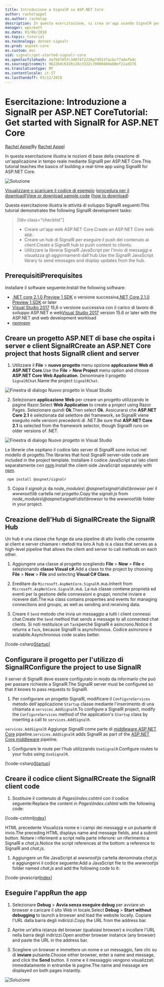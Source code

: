```yaml
---
title: Introduzione a SignalR su ASP.NET Core
author: rachelappel
ms.author: rachelap
description: In questa esercitazione, si crea un'app usando SignalR per ASP.NET Core.
manager: wpickett
ms.date: 03/06/2018
ms.topic: tutorial
ms.technology: dotnet-signalr
ms.prod: aspnet-core
ms.custom: mvc
uid: signalr/get-started-signalr-core
ms.openlocfilehash: 4afb9785fc3d0f472226a745537acbc77adefb4c
ms.sourcegitcommit: 9622bdc6326c28c3322c70000468a80ef21ad376
ms.translationtype: MT
ms.contentlocale: it-IT
ms.lasthandoff: 03/12/2018
---
```

# <a name="tutorial-get-started-with-signalr-for-aspnet-core"></a><span data-ttu-id="a4033-103">Esercitazione: Introduzione a SignalR per ASP.NET Core</span><span class="sxs-lookup"><span data-stu-id="a4033-103">Tutorial: Get started with SignalR for ASP.NET Core</span></span>

<span data-ttu-id="a4033-104">[Rachel Appel](https://twitter.com/rachelappel)</span><span class="sxs-lookup"><span data-stu-id="a4033-104">By [Rachel Appel](https://twitter.com/rachelappel)</span></span>

<span data-ttu-id="a4033-105">In questa esercitazione illustra le nozioni di base della creazione di un'applicazione in tempo reale mediante SignalR per ASP.NET Core.</span><span class="sxs-lookup"><span data-stu-id="a4033-105">This tutorial teaches the basics of building a real-time app using SignalR for ASP.NET Core.</span></span>

   ![Soluzione](get-started-signalr-core/_static/signalr-get-started-finished.png)

<span data-ttu-id="a4033-107">[Visualizzare o scaricare il codice di esempio](https://github.com/aspnet/Docs/tree/master/aspnetcore/signalr/get-started-signalr-core/sample/) ([procedura per il download](xref:tutorials/index#how-to-download-a-sample))</span><span class="sxs-lookup"><span data-stu-id="a4033-107">[View or download sample code](https://github.com/aspnet/Docs/tree/master/aspnetcore/signalr/get-started-signalr-core/sample/) ([how to download](xref:tutorials/index#how-to-download-a-sample))</span></span>

<span data-ttu-id="a4033-108">Questa esercitazione illustra le attività di sviluppo SignalR seguenti:</span><span class="sxs-lookup"><span data-stu-id="a4033-108">This tutorial demonstrates the following SignalR development tasks:</span></span>

> [!div class="checklist"]
> * <span data-ttu-id="a4033-109">Creare un'app web ASP.NET Core.</span><span class="sxs-lookup"><span data-stu-id="a4033-109">Create an ASP.NET Core web app.</span></span>
> * <span data-ttu-id="a4033-110">Creare un hub di SignalR per eseguire il push del contenuto ai client.</span><span class="sxs-lookup"><span data-stu-id="a4033-110">Create a SignalR hub to push content to clients.</span></span>
> * <span data-ttu-id="a4033-111">Utilizzare la libreria SignalR JavaScript per l'invio di messaggi e visualizza gli aggiornamenti dall'hub.</span><span class="sxs-lookup"><span data-stu-id="a4033-111">Use the SignalR JavaScript library to send messages and display updates from the hub.</span></span>

## <a name="prerequisites"></a><span data-ttu-id="a4033-112">Prerequisiti</span><span class="sxs-lookup"><span data-stu-id="a4033-112">Prerequisites</span></span>

<span data-ttu-id="a4033-113">Installare il software seguente:</span><span class="sxs-lookup"><span data-stu-id="a4033-113">Install the following software:</span></span>

* <span data-ttu-id="a4033-114">[.NET core 2.1.0 Preview 1 SDK](https://www.microsoft.com/net/download/dotnet-core/sdk-2.1.300-preview1) o versione successiva</span><span class="sxs-lookup"><span data-stu-id="a4033-114">[.NET Core 2.1.0 Preview 1 SDK](https://www.microsoft.com/net/download/dotnet-core/sdk-2.1.300-preview1) or later</span></span>
* <span data-ttu-id="a4033-115">[Visual Studio 2017](https://www.visualstudio.com/downloads/) 15,6 o versione successiva con il carico di lavoro di sviluppo ASP.NET e web</span><span class="sxs-lookup"><span data-stu-id="a4033-115">[Visual Studio 2017](https://www.visualstudio.com/downloads/) version 15.6 or later with the ASP.NET and web development workload</span></span>
* [<span data-ttu-id="a4033-116">npm</span><span class="sxs-lookup"><span data-stu-id="a4033-116">npm</span></span>](https://www.npmjs.com/get-npm)

## <a name="create-an-aspnet-core-project-that-hosts-signalr-client-and-server"></a><span data-ttu-id="a4033-117">Creare un progetto ASP.NET di base che ospita i server e client SignalR</span><span class="sxs-lookup"><span data-stu-id="a4033-117">Create an ASP.NET Core project that hosts SignalR client and server</span></span>

1. <span data-ttu-id="a4033-118">Utilizzare il **File** > **nuovo progetto** menu opzione **applicazione Web di ASP.NET Core**.</span><span class="sxs-lookup"><span data-stu-id="a4033-118">Use the **File** > **New Project** menu option and choose **ASP.NET Core Web Application**.</span></span> <span data-ttu-id="a4033-119">Denominare il progetto `SignalRChat`.</span><span class="sxs-lookup"><span data-stu-id="a4033-119">Name the project `SignalRChat`.</span></span>

  ![Finestra di dialogo Nuovo progetto in Visual Studio](get-started-signalr-core/_static/signalr-new-project-dialog.png)

2. <span data-ttu-id="a4033-121">Selezionare **applicazione Web** per creare un progetto utilizzando le pagine Razor.</span><span class="sxs-lookup"><span data-stu-id="a4033-121">Select **Web Application** to create a project using Razor Pages.</span></span> <span data-ttu-id="a4033-122">Selezionare quindi **Ok**.</span><span class="sxs-lookup"><span data-stu-id="a4033-122">Then select **Ok**.</span></span> <span data-ttu-id="a4033-123">Assicurarsi che **ASP.NET Core 2.1** è selezionata dal selettore del framework, se SignalR viene eseguito nelle versioni precedenti di .NET.</span><span class="sxs-lookup"><span data-stu-id="a4033-123">Be sure that **ASP.NET Core 2.1** is selected from the framework selector, though SignalR runs on older versions of .NET.</span></span>

  ![Finestra di dialogo Nuovo progetto in Visual Studio](get-started-signalr-core/_static/signalr-new-project-choose-type.png)

  <span data-ttu-id="a4033-125">Le librerie che ospitano il codice lato server di SignalR sono inclusi nel modello di progetto.</span><span class="sxs-lookup"><span data-stu-id="a4033-125">The libraries that host SignalR server-side code are included in the project template.</span></span> <span data-ttu-id="a4033-126">Installare il codice JavaScript sul lato client separatamente con [npm](https://www.npmjs.com/).</span><span class="sxs-lookup"><span data-stu-id="a4033-126">Install the client-side JavaScript separately with [npm](https://www.npmjs.com/).</span></span>

  ```console
   npm install @aspnet/signalr
  ```

3. <span data-ttu-id="a4033-127">Copia il *signalr.js* da *node_modules\\ @aspnet\signalr\dist\browser*  per il *wwwroot\lib* cartella nel progetto.</span><span class="sxs-lookup"><span data-stu-id="a4033-127">Copy the *signalr.js* from *node_modules\\@aspnet\signalr\dist\browser* to the *wwwroot\lib* folder in your project.</span></span>

## <a name="create-the-signalr-hub"></a><span data-ttu-id="a4033-128">Creazione dell'Hub di SignalR</span><span class="sxs-lookup"><span data-stu-id="a4033-128">Create the SignalR Hub</span></span>

<span data-ttu-id="a4033-129">Un hub è una classe che funge da una pipeline di alto livello che consente al client e server chiamare i metodi tra loro.</span><span class="sxs-lookup"><span data-stu-id="a4033-129">A hub is a class that serves as a high-level pipeline that allows the client and server to call methods on each other.</span></span>

1. <span data-ttu-id="a4033-130">Aggiungere una classe al progetto scegliendo **File** > **New** > **File** e selezionando **classe Visual c#**.</span><span class="sxs-lookup"><span data-stu-id="a4033-130">Add a class to the project by choosing **File** > **New** > **File** and selecting **Visual C# Class**.</span></span> 

1. <span data-ttu-id="a4033-131">Ereditare da `Microsoft.AspNetCore.SignalR.Hub`.</span><span class="sxs-lookup"><span data-stu-id="a4033-131">Inherit from `Microsoft.AspNetCore.SignalR.Hub`.</span></span> <span data-ttu-id="a4033-132">La `Hub` classe contiene proprietà ed eventi per la gestione delle connessioni e gruppi, nonché inviare e ricevere dati.</span><span class="sxs-lookup"><span data-stu-id="a4033-132">The `Hub` class contains properties and events for managing connections and groups, as well as sending and receiving data.</span></span>

1. <span data-ttu-id="a4033-133">Creare il `Send` metodo che invia un messaggio a tutti i client connessi chat.</span><span class="sxs-lookup"><span data-stu-id="a4033-133">Create the `Send` method that sends a message to all connected chat clients.</span></span> <span data-ttu-id="a4033-134">Si noti restituisce un `Task`perché SignalR è asincrono.</span><span class="sxs-lookup"><span data-stu-id="a4033-134">Notice it returns a `Task`, because SignalR is asynchronous.</span></span> <span data-ttu-id="a4033-135">Codice asincrono è scalabile.</span><span class="sxs-lookup"><span data-stu-id="a4033-135">Asynchronous code scales better.</span></span>

  [!code-csharp[Startup](get-started-signalr-core/sample/Hubs/ChatHub.cs?range=7-14)]

## <a name="configure-the-project-to-use-signalr"></a><span data-ttu-id="a4033-136">Configurare il progetto per l'utilizzo di SignalR</span><span class="sxs-lookup"><span data-stu-id="a4033-136">Configure the project to use SignalR</span></span>

<span data-ttu-id="a4033-137">Il server di SignalR deve essere configurato in modo da informarlo che può per passare richieste a SignalR.</span><span class="sxs-lookup"><span data-stu-id="a4033-137">The SignalR server must be configured so that it knows to pass requests to SignalR.</span></span>

1. <span data-ttu-id="a4033-138">Per configurare un progetto SignalR, modificare il `ConfigureServices` metodo dell'applicazione `Startup` classe mediante l'inserimento di una chiamata a `services.AddSignalR`.</span><span class="sxs-lookup"><span data-stu-id="a4033-138">To configure a SignalR project, modify the `ConfigureServices` method of the application's `Startup` class by inserting a call to `services.AddSignalR`.</span></span>

  <span data-ttu-id="a4033-139">`services.AddSignalR` Aggiunge SignalR come parte di [middleware ASP.NET Core](xref:fundamentals/middleware/index) pipeline.</span><span class="sxs-lookup"><span data-stu-id="a4033-139">`services.AddSignalR` adds SignalR as part of the [ASP.NET Core middleware](xref:fundamentals/middleware/index) pipeline.</span></span>

1. <span data-ttu-id="a4033-140">Configurare le route per l'hub utilizzando `UseSignalR`.</span><span class="sxs-lookup"><span data-stu-id="a4033-140">Configure routes to your hubs using `UseSignalR`.</span></span>

  [!code-csharp[Startup](get-started-signalr-core/sample/Startup.cs?highlight=22,40-43)]

## <a name="create-the-signalr-client-code"></a><span data-ttu-id="a4033-141">Creare il codice client SignalR</span><span class="sxs-lookup"><span data-stu-id="a4033-141">Create the SignalR client code</span></span>

1. <span data-ttu-id="a4033-142">Sostituire il contenuto di *Pages\Index.cshtml* con il codice seguente:</span><span class="sxs-lookup"><span data-stu-id="a4033-142">Replace the content in *Pages\Index.cshtml* with the following code:</span></span>

  [!code-cshtml[Index](get-started-signalr-core/sample/Pages/Index.cshtml)]

  <span data-ttu-id="a4033-143">HTML precedente Visualizza nome e i campi dei messaggi e un pulsante di invio.</span><span class="sxs-lookup"><span data-stu-id="a4033-143">The preceding HTML displays name and message fields, and a submit button.</span></span> <span data-ttu-id="a4033-144">Notare i riferimenti a script nella parte inferiore: un riferimento a SignalR e *chat.js*.</span><span class="sxs-lookup"><span data-stu-id="a4033-144">Notice the script references at the bottom: a reference to SignalR and *chat.js*.</span></span>

1. <span data-ttu-id="a4033-145">Aggiungere un file JavaScript al *wwwroot\js* cartella denominata *chat.js* e aggiungervi il codice seguente:</span><span class="sxs-lookup"><span data-stu-id="a4033-145">Add a JavaScript file to the *wwwroot\js* folder named *chat.js* and add the following code to it:</span></span>

  [!code-javascript[Index](get-started-signalr-core/sample/wwwroot/js/chat.js)]

## <a name="run-the-app"></a><span data-ttu-id="a4033-146">Eseguire l'app</span><span class="sxs-lookup"><span data-stu-id="a4033-146">Run the app</span></span>

1. <span data-ttu-id="a4033-147">Selezionare **Debug** > **Avvia senza eseguire debug** per avviare un browser e caricare il sito Web in locale.</span><span class="sxs-lookup"><span data-stu-id="a4033-147">Select **Debug** > **Start without debugging** to launch a browser and load the website locally.</span></span> <span data-ttu-id="a4033-148">Copiare l'URL dalla barra degli indirizzi.</span><span class="sxs-lookup"><span data-stu-id="a4033-148">Copy the URL from the address bar.</span></span>

1. <span data-ttu-id="a4033-149">Aprire un'altra istanza del browser (qualsiasi browser) e incollare l'URL nella barra degli indirizzi.</span><span class="sxs-lookup"><span data-stu-id="a4033-149">Open another browser instance (any browser) and paste the URL in the address bar.</span></span>

1. <span data-ttu-id="a4033-150">Scegliere un browser e immettere un nome e un messaggio, fare clic su di **inviare** pulsante.</span><span class="sxs-lookup"><span data-stu-id="a4033-150">Choose either browser, enter a name and message, and click the **Send** button.</span></span> <span data-ttu-id="a4033-151">Il nome e il messaggio vengono visualizzati immediatamente in entrambe le pagine.</span><span class="sxs-lookup"><span data-stu-id="a4033-151">The name and message are displayed on both pages instantly.</span></span>

  ![Soluzione](get-started-signalr-core/_static/signalr-get-started-finished.png)
